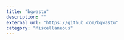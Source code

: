 ```yaml
---
title: "bgwastu"
description: ""
external_url: "https://github.com/bgwastu"
category: "Miscellaneous"
---
```

